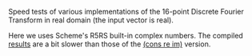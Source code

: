 Speed tests of various implementations of the 16-point Discrete
Fourier Transform in real domain (the input vector is real).

Here we uses Scheme's R5RS built-in complex numbers.
The compiled [results](./scheme_dftreal16.results.txt#L52) are a bit slower
than those of the [(cons re im)](../dftreal16_conscplx/scheme_dftreal16.results.txt#L52) version.

